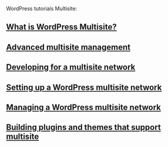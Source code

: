 WordPress tutorials Multisite:


## [What is WordPress Multisite?](https://learn.wordpress.org/lesson/what-is-wordpress-multisite/)

## [Advanced multisite management](https://learn.wordpress.org/lesson/advanced-multisite-management/)

## [Developing for a multisite network](https://learn.wordpress.org/lesson/developing-for-a-multisite-network/)

## [Setting up a WordPress multisite network](https://learn.wordpress.org/lesson/setting-up-a-wordpress-multisite-network/)

## [Managing a WordPress multisite network](https://learn.wordpress.org/lesson/managing-a-wordpress-multisite-network/)

## [Building plugins and themes that support multisite](https://learn.wordpress.org/lesson/building-plugins-and-themes-that-support-multisite/)

